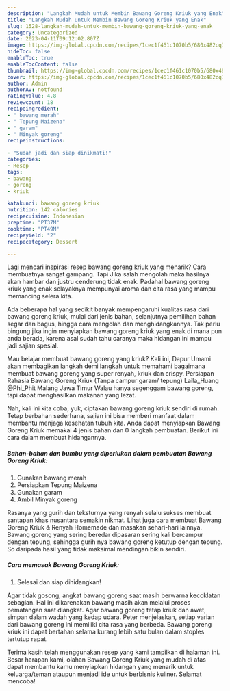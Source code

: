 ```yaml
---
description: "Langkah Mudah untuk Membin Bawang Goreng Kriuk yang Enak"
title: "Langkah Mudah untuk Membin Bawang Goreng Kriuk yang Enak"
slug: 1528-langkah-mudah-untuk-membin-bawang-goreng-kriuk-yang-enak
category: Uncategorized
date: 2023-04-11T09:12:02.807Z
image: https://img-global.cpcdn.com/recipes/1cec1f461c1070b5/680x482cq70/bawang-goreng-kriuk-foto-resep-utama.jpg
hideToc: false
enableToc: true
enableTocContent: false
thumbnail: https://img-global.cpcdn.com/recipes/1cec1f461c1070b5/680x482cq70/bawang-goreng-kriuk-foto-resep-utama.jpg
cover: https://img-global.cpcdn.com/recipes/1cec1f461c1070b5/680x482cq70/bawang-goreng-kriuk-foto-resep-utama.jpg
author: Admin
authorAv: notfound
ratingvalue: 4.8
reviewcount: 18
recipeingredient:
- " bawang merah"
- " Tepung Maizena"
- " garam"
- " Minyak goreng"
recipeinstructions:

- "Sudah jadi dan siap dinikmati!"
categories:
- Resep
tags:
- bawang
- goreng
- kriuk

katakunci: bawang goreng kriuk 
nutrition: 142 calories
recipecuisine: Indonesian
preptime: "PT37M"
cooktime: "PT49M"
recipeyield: "2"
recipecategory: Dessert

---
```



Lagi mencari inspirasi resep bawang goreng kriuk yang menarik? Cara membuatnya sangat gampang. Tapi Jika salah mengolah maka hasilnya akan hambar dan justru cenderung tidak enak. Padahal bawang goreng kriuk yang enak selayaknya mempunyai aroma dan cita rasa yang mampu memancing selera kita.


Ada beberapa hal yang sedikit banyak mempengaruhi kualitas rasa dari bawang goreng kriuk, mulai dari jenis bahan, selanjutnya pemilihan bahan segar dan bagus, hingga cara mengolah dan menghidangkannya. Tak perlu bingung jika ingin menyiapkan bawang goreng kriuk yang enak di mana pun anda berada, karena asal sudah tahu caranya maka hidangan ini mampu jadi sajian spesial.

Mau belajar membuat bawang goreng yang kriuk? Kali ini, Dapur Umami akan membagikan langkah demi langkah untuk memahami bagaimana membuat bawang goreng yang super renyah, kriuk dan crispy. Persiapan Rahasia Bawang Goreng Kriuk (Tanpa campur garam/ tepung) Laila_Huang @Phi_Phit Malang Jawa Timur Walau hanya segenggam bawang goreng, tapi dapat menghasilkan makanan yang lezat.


Nah, kali ini kita coba, yuk, ciptakan bawang goreng kriuk sendiri di rumah. Tetap berbahan sederhana, sajian ini bisa memberi manfaat dalam membantu menjaga kesehatan tubuh kita. Anda dapat menyiapkan Bawang Goreng Kriuk memakai 4 jenis bahan dan 0 langkah pembuatan. Berikut ini cara dalam membuat hidangannya.

<!--inarticleads1-->

##### Bahan-bahan dan bumbu yang diperlukan dalam pembuatan Bawang Goreng Kriuk:

1. Gunakan  bawang merah
1. Persiapkan  Tepung Maizena
1. Gunakan  garam
1. Ambil  Minyak goreng


Rasanya yang gurih dan teksturnya yang renyah selalu sukses membuat santapan khas nusantara semakin nikmat. Lihat juga cara membuat Bawang Goreng Kriuk &amp; Renyah Homemade dan masakan sehari-hari lainnya. Bawang goreng yang sering beredar dipasaran sering kali bercampur dengan tepung, sehingga gurih nya bawang goreng ketutup dengan tepung. So daripada hasil yang tidak maksimal mendingan bikin sendiri. 

<!--inarticleads2-->

##### Cara memasak Bawang Goreng Kriuk:


1. Selesai dan siap dihidangkan!

Agar tidak gosong, angkat bawang goreng saat masih berwarna kecoklatan sebagian. Hal ini dikarenakan bawang masih akan melalui proses pematangan saat diangkat. Agar bawang goreng tetap kriuk dan awet, simpan dalam wadah yang kedap udara. Peter menjelaskan, setiap varian dari bawang goreng ini memiliki cita rasa yang berbeda. Bawang goreng kriuk ini dapat bertahan selama kurang lebih satu bulan dalam stoples tertutup rapat. 

Terima kasih telah menggunakan resep yang kami tampilkan di halaman ini. Besar harapan kami, olahan Bawang Goreng Kriuk yang mudah di atas dapat membantu kamu menyiapkan hidangan yang menarik untuk keluarga/teman ataupun menjadi ide untuk berbisnis kuliner. Selamat mencoba!
